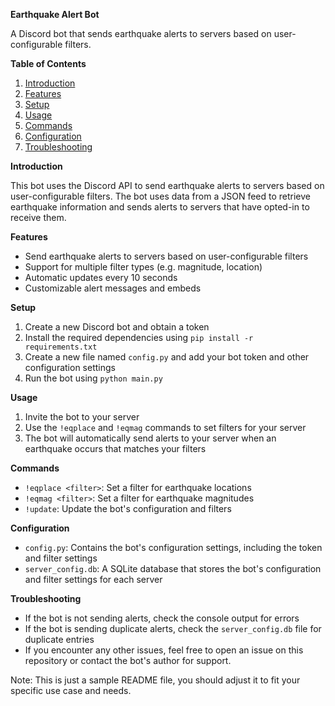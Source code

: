 **Earthquake Alert Bot**

A Discord bot that sends earthquake alerts to servers based on user-configurable filters.

**Table of Contents**

1. [Introduction](#introduction)
2. [Features](#features)
3. [Setup](#setup)
4. [Usage](#usage)
5. [Commands](#commands)
6. [Configuration](#configuration)
7. [Troubleshooting](#troubleshooting)

**Introduction**

This bot uses the Discord API to send earthquake alerts to servers based on user-configurable filters. The bot uses data from a JSON feed to retrieve earthquake information and sends alerts to servers that have opted-in to receive them.

**Features**

* Send earthquake alerts to servers based on user-configurable filters
* Support for multiple filter types (e.g. magnitude, location)
* Automatic updates every 10 seconds
* Customizable alert messages and embeds

**Setup**

1. Create a new Discord bot and obtain a token
2. Install the required dependencies using `pip install -r requirements.txt`
3. Create a new file named `config.py` and add your bot token and other configuration settings
4. Run the bot using `python main.py`

**Usage**

1. Invite the bot to your server
2. Use the `!eqplace` and `!eqmag` commands to set filters for your server
3. The bot will automatically send alerts to your server when an earthquake occurs that matches your filters

**Commands**

* `!eqplace <filter>`: Set a filter for earthquake locations
* `!eqmag <filter>`: Set a filter for earthquake magnitudes
* `!update`: Update the bot's configuration and filters

**Configuration**

* `config.py`: Contains the bot's configuration settings, including the token and filter settings
* `server_config.db`: A SQLite database that stores the bot's configuration and filter settings for each server

**Troubleshooting**

* If the bot is not sending alerts, check the console output for errors
* If the bot is sending duplicate alerts, check the `server_config.db` file for duplicate entries
* If you encounter any other issues, feel free to open an issue on this repository or contact the bot's author for support.

Note: This is just a sample README file, you should adjust it to fit your specific use case and needs.
